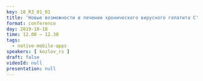 ```yaml
---
key: 18_R3_01_01
title: 'Новые возможности в лечении хронического вирусного гепатита С'
format: conference
day: 2019-10-18
time: 12.00 – 12.30
tags:
  - native-mobile-apps
speakers: [ kozlov_rs ]
draft: false
videoId: null
presentation: null
---
```

